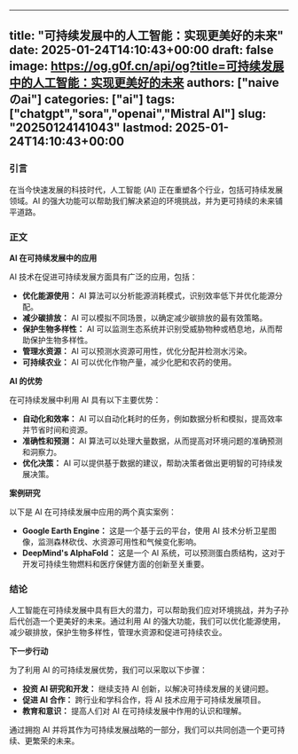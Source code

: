 
---
title: "可持续发展中的人工智能：实现更美好的未来"
date: 2025-01-24T14:10:43+00:00
draft: false
image: https://og.g0f.cn/api/og?title=可持续发展中的人工智能：实现更美好的未来
authors: ["naiveのai"]
categories: ["ai"]
tags: ["chatgpt","sora","openai","Mistral AI"]
slug: "20250124141043"
lastmod: 2025-01-24T14:10:43+00:00
---
### 引言

在当今快速发展的科技时代，人工智能 (AI) 正在重塑各个行业，包括可持续发展领域。AI 的强大功能可以帮助我们解决紧迫的环境挑战，并为更可持续的未来铺平道路。

### 正文

**AI 在可持续发展中的应用**

AI 技术在促进可持续发展方面具有广泛的应用，包括：

* **优化能源使用：** AI 算法可以分析能源消耗模式，识别效率低下并优化能源分配。
* **减少碳排放：** AI 可以模拟不同场景，以确定减少碳排放的最有效策略。
* **保护生物多样性：** AI 可以监测生态系统并识别受威胁物种或栖息地，从而帮助保护生物多样性。
* **管理水资源：** AI 可以预测水资源可用性，优化分配并检测水污染。
* **可持续农业：** AI 可以优化作物产量，减少化肥和农药的使用。

**AI 的优势**

在可持续发展中利用 AI 具有以下主要优势：

* **自动化和效率：** AI 可以自动化耗时的任务，例如数据分析和模拟，提高效率并节省时间和资源。
* **准确性和预测：** AI 算法可以处理大量数据，从而提高对环境问题的准确预测和洞察力。
* **优化决策：** AI 可以提供基于数据的建议，帮助决策者做出更明智的可持续发展决策。

**案例研究**

以下是 AI 在可持续发展中应用的两个真实案例：

* **Google Earth Engine：** 这是一个基于云的平台，使用 AI 技术分析卫星图像，监测森林砍伐、水资源可用性和气候变化影响。
* **DeepMind's AlphaFold：** 这是一个 AI 系统，可以预测蛋白质结构，这对于开发可持续生物燃料和医疗保健方面的创新至关重要。

### 结论

人工智能在可持续发展中具有巨大的潜力，可以帮助我们应对环境挑战，并为子孙后代创造一个更美好的未来。通过利用 AI 的强大功能，我们可以优化能源使用，减少碳排放，保护生物多样性，管理水资源和促进可持续农业。

**下一步行动**

为了利用 AI 的可持续发展优势，我们可以采取以下步骤：

* **投资 AI 研究和开发：** 继续支持 AI 创新，以解决可持续发展的关键问题。
* **促进 AI 合作：** 跨行业和学科合作，将 AI 技术应用于可持续发展项目。
* **教育和意识：** 提高人们对 AI 在可持续发展中作用的认识和理解。

通过拥抱 AI 并将其作为可持续发展战略的一部分，我们可以共同创造一个更可持续、更繁荣的未来。